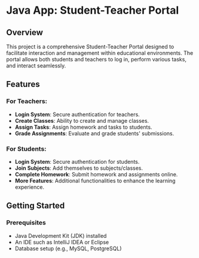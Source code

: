 # Java App: Student-Teacher Portal

## Overview
This project is a comprehensive Student-Teacher Portal designed to facilitate interaction and management within educational environments. The portal allows both students and teachers to log in, perform various tasks, and interact seamlessly.

## Features

### For Teachers:
- **Login System**: Secure authentication for teachers.
- **Create Classes**: Ability to create and manage classes.
- **Assign Tasks**: Assign homework and tasks to students.
- **Grade Assignments**: Evaluate and grade students' submissions.

### For Students:
- **Login System**: Secure authentication for students.
- **Join Subjects**: Add themselves to subjects/classes.
- **Complete Homework**: Submit homework and assignments online.
- **More Features**: Additional functionalities to enhance the learning experience.

## Getting Started

### Prerequisites
- Java Development Kit (JDK) installed
- An IDE such as IntelliJ IDEA or Eclipse
- Database setup (e.g., MySQL, PostgreSQL)
